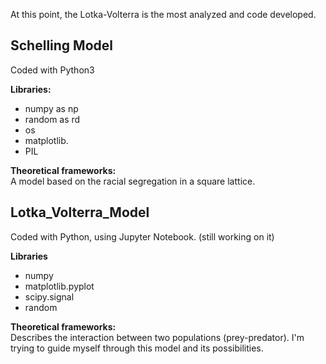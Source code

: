 At this point, the Lotka-Volterra is the most analyzed and code developed.

## Schelling Model
Coded with Python3

**Libraries:**
- numpy as np
- random as rd
- os
- matplotlib.
- PIL

**Theoretical frameworks:**  
A model based on the racial segregation in a square lattice.

## Lotka_Volterra_Model
Coded with Python, using Jupyter Notebook. (still working on it)

**Libraries**
- numpy
- matplotlib.pyplot
- scipy.signal
- random

**Theoretical frameworks:**  
Describes the interaction between two populations (prey-predator). I'm trying to guide myself through this model and its possibilities.